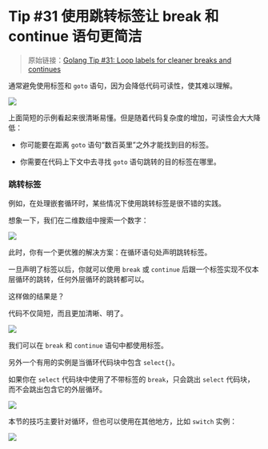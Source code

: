 # Tip #31 使用跳转标签让 break 和 continue 语句更简洁

> 原始链接：[Golang Tip #31: Loop labels for cleaner breaks and continues](https://twitter.com/func25/status/1761694371240702098)

通常避免使用标签和 `goto` 语句，因为会降低代码可读性，使其难以理解。

![](./images/031/031_01.png)

上面简短的示例看起来很清晰易懂。但是随着代码复杂度的增加，可读性会大大降低：

- 你可能要在距离 `goto` 语句“数百英里”之外才能找到目的标签。

- 你需要在代码上下文中去寻找 `goto` 语句跳转的目的标签在哪里。

### 跳转标签

例如，在处理嵌套循环时，某些情况下使用跳转标签是很不错的实践。

想象一下，我们在二维数组中搜索一个数字：

![](./images/031/031_02.png)

此时，你有一个更优雅的解决方案：在循环语句处声明跳转标签。

一旦声明了标签以后，你就可以使用 `break` 或 `continue` 后跟一个标签实现不仅本层循环的跳转，任何外层循环的跳转都可以。

这样做的结果是？

代码不仅简短，而且更加清晰、明了。

![](./images/031/031_03.png)

我们可以在 `break` 和 `continue` 语句中都使用标签。

另外一个有用的实例是当循环代码块中包含 `select{}`。

如果你在 `select` 代码块中使用了不带标签的 `break`，只会跳出 `select` 代码块，而不会跳出包含它的外层循环。

![](./images/031/031_04.png)

本节的技巧主要针对循环，但也可以使用在其他地方，比如 `switch` 实例：

![](./images/031/031_05.png)
